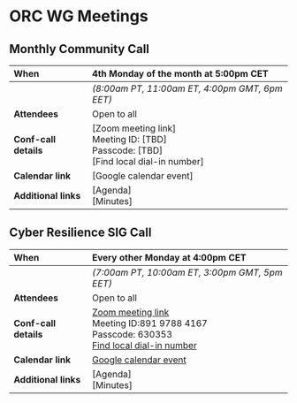 # ORC WG Meetings

## Monthly Community Call

| When | 4th Monday of the month at 5:00pm CET |
| :----- | :----- |
|  | _(8:00am PT, 11:00am ET, 4:00pm GMT, 6pm EET)_ |
| **Attendees** | Open to all |
| **Conf-call details** | [Zoom meeting link]<br>Meeting ID: [TBD]<br>Passcode: [TBD]<br>[Find local dial-in number] |
| **Calendar link** | [Google calendar event]|
| **Additional links** | [Agenda]<br>[Minutes] |



## Cyber Resilience SIG Call

| When | Every other Monday at 4:00pm CET |
| :----- | :----- |
|  | _(7:00am PT, 10:00am ET, 3:00pm GMT, 5pm EET)_ |
| **Attendees** | Open to all |
| **Conf-call details** | [Zoom meeting link](https://eclipse.zoom.us/j/89197884167?pwd=Cm60IHrgabxYnsK7LxtWOvMa5fkUPN.1)<br>Meeting ID:891 9788 4167<br>Passcode: 630353<br>[Find local dial-in number](https://eclipse.zoom.us/u/kc8hKqO9pE) |
| **Calendar link** | [Google calendar event](https://calendar.google.com/calendar/u/0/event?eid=Njg2Y2g0YmpoNzRocDQ5ZXVlZ2QzMjl1cWRfMjAyNTAxMjBUMTUwMDAwWiBjXzdkYjhlM2YxM2M0ZmFjOTg0MTAzOTE4YTk3YzcwNGJiMWQ2MTlkYTBmZGI2NmQzM2YxNzQ3ODQ5YjYwMjBhZWFAZw)|
| **Additional links** | [Agenda]<br>[Minutes] |

